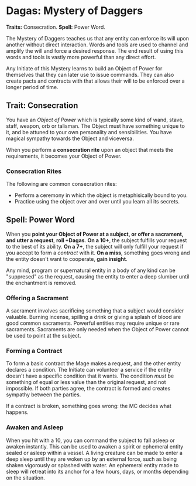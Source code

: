 # Dagas: Mystery of Daggers

__Traits:__ Consecration. __Spell:__ Power Word.

The Mystery of Daggers teaches us that any entity can enforce its will upon another without direct interaction. 
Words and tools are used to channel and amplify the will and force a desired response. 
The end result of using this words and tools is vastly more powerful than any direct effort. 

Any Initiate of this Mystery learns to build an Object of Power for themselves that they can later use to issue commands. 
They can also create pacts and contracts with that allows their will to be enforced over a longer period of time. 


## Trait: Consecration

You have an _Object of Power_ which is typically some kind of wand, stave, staff, weapon, orb or talisman. 
The Object must have something unique to it, and be attuned to your own personality and sensibilities. 
You have magical sympathy towards the Object and viceversa. 

When you perform a __consecration rite__ upon an object that meets the requirements, it becomes your Object of Power.


### Consecration Rites

The following are common consecration rites:

* Perform a ceremony in which the object is metaphisically bound to you.
* Practice using the object over and over until you learn all its secrets.


## Spell: Power Word 

When you __point your Object of Power at a subject, or offer a sacrament, and utter a request__, __roll +Dagas__. 
__On a 10+__, the subject fulfills your request to the best of its ability.
__On a 7+__, the subject will only fulfill your request if you accept to form a _contract_ with it. 
__On a miss__, something goes wrong and the entity doesn't want to cooperate, __gain insight__.

Any mind, program or supernatural entity in a body of any kind can be "suppresed" as the request, causing the entity to enter a deep slumber until the enchantment is removed.


### Offering a Sacrament

A sacrament involves sacrificing something that a subject would consider valuable. 
Burning incense, spilling a drink or giving a splash of blood are good common sacraments. 
Powerful entities may require unique or rare sacraments.
Sacraments are only needed when the Object of Power cannot be used to point at the subject. 

### Forming a Contract

To form a basic contract the Mage makes a request, and the other entity declares a condition. 
The Initiate can volunteer a service if the entity doesn't have a specific condition that it wants.
The condition _must_ be something of equal or less value than the original request, and not impossible.
If both parties agree, the contract is formed and creates sympathy between the parties. 

If a contract is broken, something goes wrong: the MC decides what happens. 

### Awaken and Asleep

When you hit with a 10, you can command the subject to fall asleep or awaken instantly. This can be used to awaken a spirit or ephemeral entity sealed or asleep within a vessel. A living creature can be made to enter a deep sleep until they are woken up by an external force, such as being shaken vigorously or splashed with water. An ephemeral entity made to sleep will retreat into its anchor for a few hours, days, or months depending on the situation.


